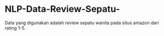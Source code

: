 # NLP-Data-Review-Sepatu-
Data yang digunakan adalah review sepatu wanita pada situs amazon dari rating 1-5.
